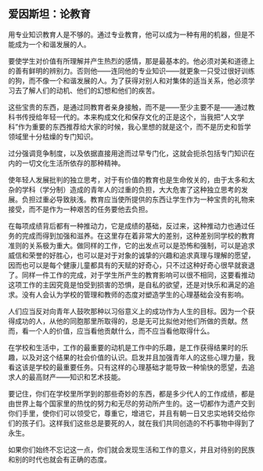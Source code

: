 
## 爱因斯坦：论教育

用专业知识教育人是不够的。通过专业教育，他可以成为一种有用的机器，但是不能成为一个和谐发展的人。

要使学生对价值有所理解并产生热烈的感情，那是最基本的。他必须对美和道德上的善有鲜明的辨别力。否则他——连同他的专业知识——就更象一只受过很好训练的狗，而不像一个和谐发展的人。为了获得对别人和对集体的适当关系，他必须学习去了解人们的动机、他们的幻想和他们的疾苦。

这些宝贵的东西，是通过同教育者亲身接触，而不是——至少主要不是——通过教科书传授给年轻一代的。本来构成文化和保存文化的正是这个，当我把“人文学科”作为重要的东西推荐给大家的时候，我心里想的就是这个，而不是历史和哲学领域里十分枯燥的专门知识。

过分强调竞争制度，以及依据直接用途而过早专门化，这就会扼杀包括专门知识在内的一切文化生活所依存的那种精神。

使年轻人发展批判的独立思考，对于有价值的教育也是生命攸关的，由于太多和太杂的学科（学分制）造成的青年人的过重的负担，大大危害了这种独立思考的发展。负担过重必导致肤浅。教育应当使所提供的东西让学生作为一种宝贵的礼物来接受，而不是作为一种艰苦的任务要他去负担。

在每项成绩背后都有一种推动力，它是成绩的基础，反过来，这种推动力也通过任务的完成而得到加强和滋养。在这里存在着非常大的差别，这种差别同学校的教育准则的关系极为重大。做同样的工作，它的出发点可以是恐怖和强制，可以是追求威信和荣誉的好胜心，也可以是对于对象的诚挚的兴趣和追求真理与理解的愿望，因而也可以是每个健康儿童都具有的天赋的好奇心，只不过这种好奇心很早就衰退了。同样一件工作的完成，对于学生所产生的教育影响可以很不相同，这要看推动这项工作的主因究竟是怕受到损害的恐惧，是自私的欲望，还是对快乐和满足的追求。没有人会认为学校的管理和教师的态度对塑造学生的心理基础会没有影响。

人们应当反对向青年人鼓吹那种以习俗意义上的成功作为人生的目标。因为一个获得成功的人，从他的同胞那里所取得的，总是无可比拟他对他们所做的贡献。然而，看一个人的价值，应当看他贡献什么，而不应当看他取得什么。

在学校和生活中，工作的最重要的动机是工作中的乐趣，是工作获得结果时的乐趣，以及对这个结果的社会价值的认识。启发并且加强青年人的这些心理力量，我看这该是学校的最重要任务。只有这样的心理基础才能导致一种愉快的愿望，去追求人的最高财产——知识和艺术技能。

要记住，你们在学校里所学到的那些奇妙的东西，都是多少代人的工作成绩，都是由世界上每个国家里的热忱的努力和无尽的劳动所产生的。这一切都作为遗产交到你们手里，使你们可以领受它，尊重它，增进它，并且有朝一日又忠实地转交给你们的孩子们。这样我们这些总是要死的人，就在我们共同创造的不朽事物中得到了永生。

如果你们始终不忘记这一点，你们就会发现生活和工作的意义，并且对待别的民族和别的时代也就会有正确的态度。
